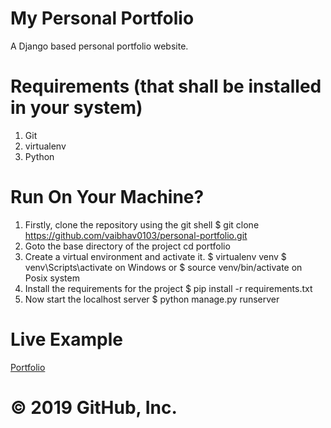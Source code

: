 # My Personal Portfolio
  A Django based personal portfolio website.

# Requirements (that shall be installed in your system)
  1. Git
  2. virtualenv
  3. Python

# Run On Your Machine?
  1. Firstly, clone the repository using the git shell 
    $ git clone https://github.com/vaibhav0103/personal-portfolio.git 
  2. Goto the base directory of the project 
    cd portfolio 
  3. Create a virtual environment and activate it. 
    $ virtualenv venv 
    $ venv\Scripts\activate on Windows or $ source venv/bin/activate on Posix system 
  4. Install the requirements for the project 
    $ pip install -r requirements.txt 
  5. Now start the localhost server
    $ python manage.py runserver 

# Live Example
   [Portfolio](http://msgc320.pythonanywhere.com/)


# © 2019 GitHub, Inc.
